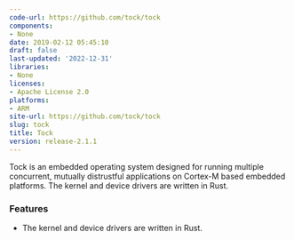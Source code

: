 ```yaml
---
code-url: https://github.com/tock/tock
components:
- None
date: 2019-02-12 05:45:10
draft: false
last-updated: '2022-12-31'
libraries:
- None
licenses:
- Apache License 2.0
platforms:
- ARM
site-url: https://github.com/tock/tock
slug: tock
title: Tock
version: release-2.1.1
---
```

Tock is an embedded operating system designed for running multiple concurrent, mutually distrustful applications on Cortex-M based embedded platforms. The kernel and device drivers are written in Rust.

<!--more-->

### Features
- The kernel and device drivers are written in Rust.


